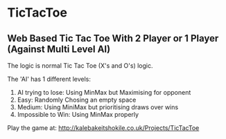# TicTacToe
## Web Based Tic Tac Toe With 2 Player or 1 Player (Against Multi Level AI)

The logic is normal Tic Tac Toe (X's and O's) logic.

The 'AI' has 1 different levels:

1. AI trying to lose: Using MinMax but Maximising for opponent
2. Easy: Randomly Chosing an empty space
3. Medium: Using MiniMax but prioritising draws over wins
4. Impossible to Win: Using MinMax properly


Play the game at: http://kalebakeitshokile.co.uk/Projects/TicTacToe
